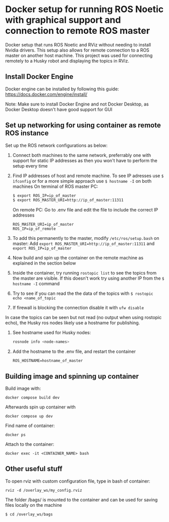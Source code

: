 # Docker setup for running ROS Noetic with graphical support and connection to remote ROS master
Docker setup that runs ROS Noetic and RViz without needing to install Nvidia drivers. This setup also allows for remote connection to a ROS master on another host machine. This project was used for connecting remotely to a Husky robot and displaying the topics in RViz.

## Install Docker Engine

Docker engine can be installed by following this guide: https://docs.docker.com/engine/install/

Note: Make sure to install Docker Engine and not Docker Desktop, as Docker Desktop doesn't have good support for GUI

## Set up networking for using container as remote ROS instance

Set up the ROS network configurations as below:

1. Connect both machines to the same network, preferrably one with support for static IP addresses as then you won't have to perform the setup every time
2. Find IP addresses of host and remote machine.
    To see IP adresses use ``$ ìfconfig`` or for a more simple approach use ``$ hostname -I`` on both machines
    On terminal of ROS master PC:
    ```bash
    $ export ROS_IP=ip_of_master
    $ export ROS_MASTER_URI=http://ip_of_master:11311
    ```
    On remote PC:
    Go to .env file and edit the file to include the correct IP addresses

    ```
    ROS_MASTER_URI=ip_of_master
    ROS_IP=ip_of_remote
    ```
3. To add this permanently to the master, modify `/etc/ros/setup.bash` on master: Add `export ROS_MASTER_URI=http://ip_of_master:11311` and `export ROS_IP=ip_of_master`
4. Now build and spin up the container on the remote machine as explained in the section below
5. Inside the container, try running ``rostopic list`` to see the topics from the master are visible. If this doesn't work try using another IP from the ``$ hostname -I`` command
6. Try to see if you can read the the data of the topics with ``$ rostopic echo <name_of_topic``
7. If firewall is blocking the connection disable it with `ufw disable`

In case the topics can be seen but not read (no output when using rostopic echo), the Husky ros nodes likely use a hostname for publishing.
1. See hostname used for Husky nodes:
    ```bash
    rosnode info <node-names>
    ```
1. Add the hostname to the .env file, and restart the container
    ```
    ROS_HOSTNAME=hostname_of_master
    ```


## Building image and spinning up container
Build image with:
```
docker compose build dev
```

Afterwards spin up container with
```
docker compose up dev
```

Find name of container:
```
docker ps
```

Attach to the container:
```
docker exec -it <CONTAINER_NAME> bash
```

## Other useful stuff
To open rviz with custom configuration file, type in bash of container:
```
rviz -d /overlay_ws/my_config.rviz
```
The folder /bags/ is mounted to the container and can be used for saving files locally on the machine
```bash
$ cd /overlay_ws/bags
```


